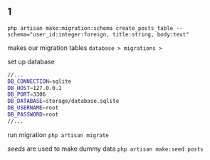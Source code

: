 ## 1

`php artisan make:migration:schema create_posts_table --schema="user_id:integer:foreign, title:string, body:text"`

makes our migration tables `database > migrations >`

set up database

```bash
//...
DB_CONNECTION=sqlite
DB_HOST=127.0.0.1
DB_PORT=3306
DB_DATABASE=storage/database.sqlite
DB_USERNAME=root
DB_PASSWORD=root
//...
```

run migration `php artisan migrate`

_seeds_ are used to make dummy data `php artisan make:seed posts`